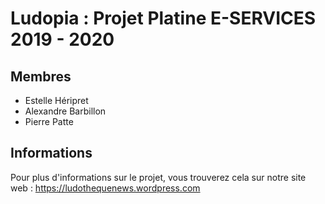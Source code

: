 # Ludopia : Projet Platine E-SERVICES 2019 - 2020

## Membres

- Estelle Héripret
- Alexandre Barbillon
- Pierre Patte

## Informations

Pour plus d'informations sur le projet, vous trouverez cela sur notre site web : 
https://ludothequenews.wordpress.com